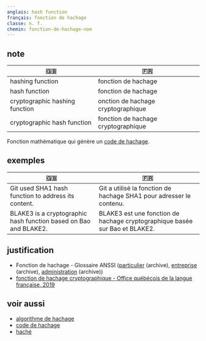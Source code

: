 ```yaml
---
anglais: hash function
français: fonction de hachage
classe: n. f.
chemin: fonction-de-hachage-nom
---
```

## note

🇬🇧 | 🇫🇷
---|---
hashing function|fonction de hachage
hash function|fonction de hachage
cryptographic hashing function| onction de hachage cryptographique
cryptographic hash function|fonction de hachage cryptographique

Fonction mathématique qui génère un [code de hachage](code-de-hachage-nom.html).

## exemples

🇬🇧 | 🇫🇷
---|---
Git used SHA1 hash function to address its content.|Git a utilisé la fonction de hachage SHA1 pour adresser le contenu.
BLAKE3 is a cryptographic hash function based on Bao and BLAKE2.|BLAKE3 est une fonction de hachage cryptographique basée sur Bao et BLAKE2.

## justification

- Fonction de hachage - Glossaire ANSSI ([particulier](https://web.archive.org/web/20230120103047/https://www.ssi.gouv.fr/particulier/glossaire/f/#fonction-de-hachage-hash-function) (archive), [entreprise](https://web.archive.org/web/20230120103046/https://www.ssi.gouv.fr/entreprise/glossaire/f/#fonction-de-hachage-hash-function) (archive), [administration](https://web.archive.org/web/20230120103045/https://www.ssi.gouv.fr/administration/glossaire/f/#fonction-de-hachage-hash-function) (archive))
- [fonction de hachage cryptographique - Office québécois de la langue française, 2019](https://vitrinelinguistique.oqlf.gouv.qc.ca/fiche-gdt/fiche/8354257/fonction-de-hachage-cryptographique)

## voir aussi

- [algorithme de hachage](algorithme-de-hachage-nom.html)
- [code de hachage](code-de-hachage-nom.html)
- [haché](haché-nom.html)
